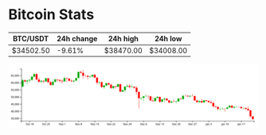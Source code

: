 # Bitcoin Stats

BTC/USDT|24h change|24h high|24h low|
|---|---|---|---|
|$34502.50|-9.61%|$38470.00|$34008.00|

<img src="./chart.svg">
